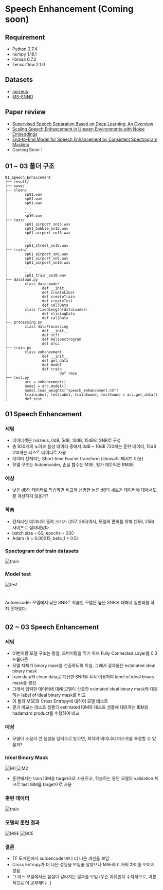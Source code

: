 # Speech Enhancement (Coming soon)
## Requirement
- Python 3.7.4
- numpy 1.18.1
- librosa 0.7.2
- Tensorflow 2.1.0
## Datasets  
- [noizeus](https://ecs.utdallas.edu/loizou/speech/noizeus/)  
- [MS-SNND](https://github.com/microsoft/MS-SNSD)
## Paper review  
- [Supervised Speech Separation Based on Deep Learning: An Overview](https://github.com/Doyosae/Speech_Enhancement/blob/master/paper/01.md)  
- [Scaling Speech Enhancement in Unseen Environments with Noise Embeddings](https://github.com/Doyosae/Speech_Enhancement/blob/master/paper/02.md)  
- [End-to-End Model for Speech Enhancement by Consistent Spectrogram Masking](https://github.com/Doyosae/Speech_Enhancement/blob/master/paper/03.md)
- Coming Soon !
## 01 ~ 03 폴더 구조
```
01_Speech_Enhancement
├── result/
├── save/
├── clean/
|        sp01.wav
|        sp01.wav
|        sp01.wav
|        ...
|        ...
|        sp30.wav
├── test/
|        sp01_airport_sn15.wav
|        sp01_babble_sn15.wav
|        sp01_airport_sn15.wav
|        ...
|        ...
|        sp01_street_sn15.wav
├── train/
|        sp01_airport_sn0.wav
|        sp01_airport_sn5.wav
|        sp01_airport_sn10.wav
|        ...
|        ...
|        sp01_train_sn10.wav
├── dataload.py
|        class dataLoader
|                def __init__
|                def createLabel
|                def createTrain
|                def createTest
|                def callData
|        class fixedLength(dataLoader)
|                def slicingData
|                def callData
├── processing.py
|        class dataProcessing
|                def __init__
|                def stft 
|                def melspectrogram
|                def mfcc
├── train.py
|        class enhancement
|                def __init__
|                def get_data 
|                def model
|                def train
|                        def rmse
├── test.py
|        arc = enhancement()
|        model = arc.model()
|        model.load_weights("speech_enhancement.h5")
|        trainLabel, testLabel, trainSound, testSound = arc.get_data()
|        def test
```
## 01 Speech Enhancement  
### 세팅
- 데이터셋은 noizeus, 0dB, 5dB, 10dB, 15dB의 SNR로 구성
- 총 930개의 노이즈 음성 데이터 중에서 0dB ~ 10dB 720개는 훈련 데이터, 15dB 210개는 테스트 데이터로 사용
- 데이터 전처리는 Short-time Fourier transform (librosa의 메서드 이용)
- 모델 구조는 Autoencoder, 손실 함수는 MSE, 평가 메트릭은 RMSE
### 예상
- 낮은 dB의 데이터로 학습하면 비교적 선명한 높은 dB의 새로운 데이터에 대해서도 잘 개선하지 않을까?
### 학습
- 전처리한 데이터의 출력 크기가 (257, 265)여서, 모델의 편의를 위해 (256, 256) 사이즈로 잘라내었다.
- batch size = 60, epochs = 300
- Adam (lr = 0.00015, beta_1 = 0.5)
### Spectogram dof train datasets
![train](https://github.com/Doyosae/Speech_Enhancement/blob/master/01_Enhancement_Example/images/train.png)
### Model test
![test](https://github.com/Doyosae/Speech_Enhancement/blob/master/01_Enhancement_Example/images/result.png)
#
Autoencoder 모델에서 낮은 SNR로 학습한 모델은 높은 SNR에 대해서 일반화를 하지 못하였다.
#
#
## 02 ~ 03 Speech Enhancement
### 세팅
- 01번이랑 모델 구조는 동일, 오버피팅을 막기 위해 Fully Connected Layer를 0.3 드롭아웃
- 모델 자체가 binary mask를 산출하도록 학습, 그래서 결과물은 estimated ideal binary mask
- train data와 clean data로 계산한 SNR을 각각 이용하여 label of ideal binary mask를 생성
- 그래서 입력한 데이터에 대해 모델이 산출한 esimated ideal binary mask와 대응하는 label of ideal binary mask를 비교
- 이 둘의 MSE와 Cross Entropy에 대하여 모델 테스트
- 결과 비교는 테스트 샘플의 estimated IBM와 테스트 샘플에 대응하는 IBM을 hadamard product를 수행하여 비교
### 예상
- 모델이 소음이 낀 음성을 입력으로 받으면, 최적의 바이너리 마스크를 추정할 수 있을까?
### Ideal Binary Mask
![M1](https://github.com/Doyosae/Speech_Enhancement/blob/master/02_Enhancement_Example/images/IBMtrain.png)
![M2](https://github.com/Doyosae/Speech_Enhancement/blob/master/02_Enhancement_Example/images/IBMTest.png)
- 훈련에서는 train IBM을 target으로 사용하고, 학습하는 동안 모델의 validation 체크로 test IBM을 target으로 사용
### 훈련 데이터
![train](https://github.com/Doyosae/Speech_Enhancement/blob/master/02_Enhancement_Example/images/train.png)
### 모델의 훈련 결과
![MSE](https://github.com/Doyosae/Speech_Enhancement/blob/master/02_Enhancement_Example/images/result.png)
![BCE](https://github.com/Doyosae/Speech_Enhancement/blob/master/03_Enhancement_Example/images/result.png)
### 결론
- TF 도메인에서 autoencoder보다 더 나은 개선을 보임
- Cross Entropy가 더 나은 성능을 보일줄 알았으나 MSE하고 거의 차이를 보이지 않음
- 그 어느 모델에서든 음절이 갈라지는 결과를 보임 (무슨 이유인지 수치적으로, 이론적으로 더 공부해야...)
